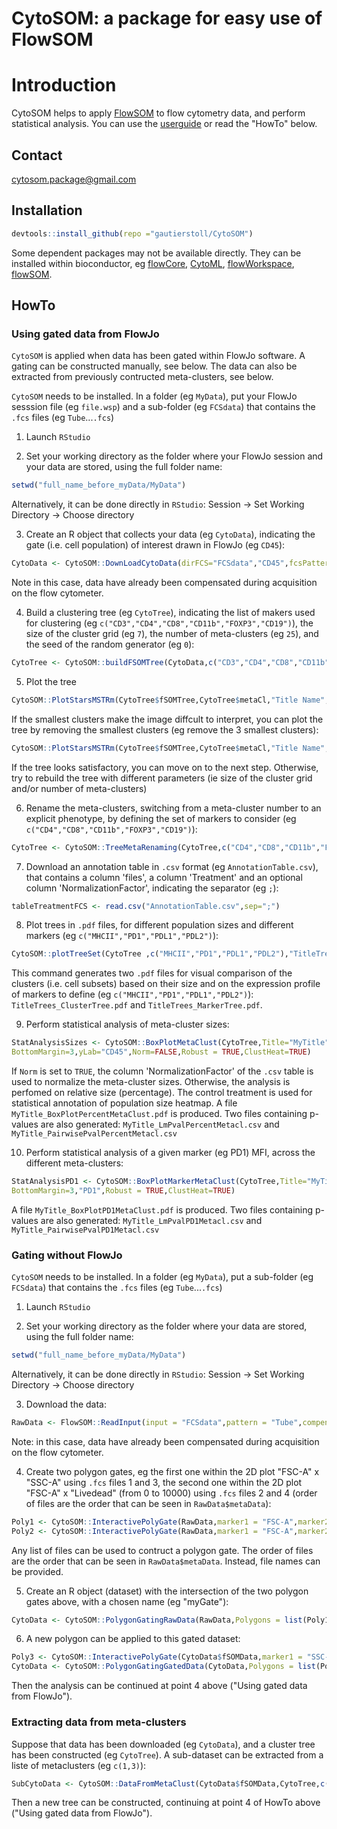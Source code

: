 CytoSOM: a package for easy use of FlowSOM
==========================================
Introduction
==============
CytoSOM helps to apply [FlowSOM](https://github.com/SofieVG/FlowSOM) to flow cytometry data, and perform statistical analysis. You can use the [userguide](https://github.com/gautierstoll/CytoSOM/blob/master/CytoSOM%20User%20Guide.pdf) or read the "HowTo" below.

## Contact
cytosom.package@gmail.com

## Installation

```R
devtools::install_github(repo ="gautierstoll/CytoSOM")
```
Some dependent packages may not be available directly. They can be installed within bioconductor, eg [flowCore](https://www.bioconductor.org/packages/release/bioc/html/flowCore.html), [CytoML](https://www.bioconductor.org/packages/release/bioc/html/CytoML.html), [flowWorkspace](https://www.bioconductor.org/packages/release/bioc/html/flowWorkspace.html), [flowSOM](https://bioconductor.org/packages/release/bioc/html/FlowSOM.html).


## HowTo

### Using gated data from FlowJo

`CytoSOM` is applied when data has been gated within FlowJo software. A gating can be constructed manually, see below. The data can also be extracted from previously contructed meta-clusters, see below. 

`CytoSOM` needs to be installed. In a folder (eg `MyData`), put your FlowJo sesssion file (eg `file.wsp`) and a sub-folder (eg `FCSdata`) that contains the `.fcs` files (eg `Tube`...`.fcs`)

1. Launch `RStudio`

2. Set your working directory as the folder where your FlowJo session and your data are stored, using the full folder name:
```R
setwd("full_name_before_myData/MyData")
```
Alternatively, it can be done directly in `RStudio`: Session -> Set Working Directory -> Choose directory

3. Create an R object that collects your data (eg `CytoData`), indicating the gate (i.e. cell population) of interest drawn in FlowJo (eg `CD45`):
```R
CytoData <- CytoSOM::DownLoadCytoData(dirFCS="FCSdata","CD45",fcsPattern = "Tube",compensate=FALSE)
```
Note in this case, data have already been compensated during acquisition on the flow cytometer.

4. Build a clustering tree (eg `CytoTree`), indicating the list of makers used for clustering (eg `c("CD3","CD4","CD8","CD11b","FOXP3","CD19")`), the size of the cluster grid (eg `7`), the number of meta-clusters (eg `25`), and the seed of the random generator (eg `0`):
```R
CytoTree <- CytoSOM::buildFSOMTree(CytoData,c("CD3","CD4","CD8","CD11b","FOXP3", "CD19"),7,25,0)
```

5. Plot the tree
```R
CytoSOM::PlotStarsMSTRm(CytoTree$fSOMTree,CytoTree$metaCl,"Title Name",0)
```
If the smallest clusters make the image diffcult to interpret, you can plot the tree by removing the smallest clusters (eg remove the 3 smallest clusters):
```R
CytoSOM::PlotStarsMSTRm(CytoTree$fSOMTree,CytoTree$metaCl,"Title Name",3)
```
If the tree looks satisfactory, you can move on to the next step. Otherwise, try to rebuild the tree with different parameters (ie size of the cluster grid and/or number of meta-clusters)

6. Rename the meta-clusters, switching from a meta-cluster number to an explicit phenotype, by defining the set of markers to consider (eg `c("CD4","CD8","CD11b","FOXP3","CD19")`):
```R
CytoTree <- CytoSOM::TreeMetaRenaming(CytoTree,c("CD4","CD8","CD11b","FOXP3", "CD19"),"shortRobustName")
```

7. Download an annotation table in `.csv` format (eg `AnnotationTable.csv`), that contains a column 'files', a column 'Treatment' and an optional column 'NormalizationFactor', indicating the separator (eg `;`):
```R
tableTreatmentFCS <- read.csv("AnnotationTable.csv",sep=";")
```

8. Plot trees in `.pdf` files, for different population sizes and different markers (eg `c("MHCII","PD1","PDL1","PDL2")`):
```R
CytoSOM::plotTreeSet(CytoTree ,c("MHCII","PD1","PDL1","PDL2"),"TitleTrees",rmClNb=0,tableTreatmentFCS,globalScale=T)
```
This command generates two `.pdf` files for visual comparison of the clusters (i.e. cell subsets) based on their size and on the expression profile of markers to define (eg `c("MHCII","PD1","PDL1","PDL2")`): `TitleTrees_ClusterTree.pdf` and `TitleTrees_MarkerTree.pdf`.

9. Perform statistical analysis of meta-cluster sizes:
```R
StatAnalysisSizes <- CytoSOM::BoxPlotMetaClust(CytoTree,Title="MyTitle",tableTreatmentFCS,ControlTreatmen="PBS",
BottomMargin=3,yLab="CD45",Norm=FALSE,Robust = TRUE,ClustHeat=TRUE)
```
If `Norm` is set to `TRUE`, the column 'NormalizationFactor' of the `.csv` table is used to normalize the meta-cluster sizes. Otherwise, the analysis is perfomed on relative size (percentage). The control treatment is used for statistical annotation of population size heatmap. A file `MyTitle_BoxPlotPercentMetaClust.pdf` is produced. Two files containing p-values are also generated: `MyTitle_LmPvalPercentMetacl.csv` and `MyTitle_PairwisePvalPercentMetacl.csv`

10. Perform statistical analysis of a given marker (eg PD1) MFI, across the different meta-clusters:
```R
StatAnalysisPD1 <- CytoSOM::BoxPlotMarkerMetaClust(CytoTree,Title="MyTitle",tableTreatmentFCS,ControlTreatmen="PBS",
BottomMargin=3,"PD1",Robust = TRUE,ClustHeat=TRUE)
```
A file `MyTitle_BoxPlotPD1MetaClust.pdf` is produced. Two files containing p-values are also generated: `MyTitle_LmPvalPD1Metacl.csv` and `MyTitle_PairwisePvalPD1Metacl.csv`

### Gating without FlowJo

`CytoSOM` needs to be installed. In a folder (eg `MyData`), put a sub-folder (eg `FCSdata`) that contains the `.fcs` files (eg `Tube`...`.fcs`)

1. Launch `RStudio`

2. Set your working directory as the folder where your data are stored, using the full folder name:
```R
setwd("full_name_before_myData/MyData")
```
Alternatively, it can be done directly in `RStudio`: Session -> Set Working Directory -> Choose directory

3. Download the data:

```R
RawData <- FlowSOM::ReadInput(input = "FCSdata",pattern = "Tube",compensate = F)
```
Note: in this case, data have already been compensated during acquisition on the flow cytometer.

4. Create two polygon gates, eg the first one within the 2D plot "FSC-A" x "SSC-A" using `.fcs` files 1 and 3, the second one within the 2D plot "FSC-A" x "Livedead" (from 0 to 10000) using `.fcs` files 2 and 4 (order of files are the order that can be seen in `RawData$metaData`):
```R
Poly1 <- CytoSOM::InteractivePolyGate(RawData,marker1 = "FSC-A",marker2 = "SSC-A",fcsFiles = c(1,3))
Poly2 <- CytoSOM::InteractivePolyGate(RawData,marker1 = "FSC-A",marker2 = "Livedead",fcsFiles = c(2,4),ylim=c(0,10000))
```
Any list of files can be used to contruct a polygon gate. The order of files are the order that can be seen in `RawData$metaData`. Instead, file names can be provided.


5. Create an R object (dataset) with the intersection of the two polygon gates above, with a chosen name (eg "myGate"):
```R
CytoData <- CytoSOM::PolygonGatingRawData(RawData,Polygons = list(Poly1,Poly2),gatingName = "myGate”)
```

6. A new polygon can be applied to this gated dataset:

```R
Poly3 <- CytoSOM::InteractivePolyGate(CytoData$fSOMData,marker1 = "SSC-H",marker2 = "Livedead",fcsFiles = c(8,10))
CytoData <- CytoSOM::PolygonGatingGatedData(CytoData,Polygons = list(Poly3),gatingName = "CD45”)
```

Then the analysis can be continued at point 4 above ("Using gated data from FlowJo").

### Extracting data from meta-clusters

Suppose that data has been downloaded (eg `CytoData`), and a cluster tree has been constructed (eg `CytoTree`). A sub-dataset can be extracted from a liste of metaclusters (eg `c(1,3)`):
```R
SubCytoData <- CytoSOM::DataFromMetaClust(CytoData$fSOMData,CytoTree,c(1,3))
```
Then a new tree can be constructed, continuing at point 4 of HowTo above ("Using gated data from FlowJo").
